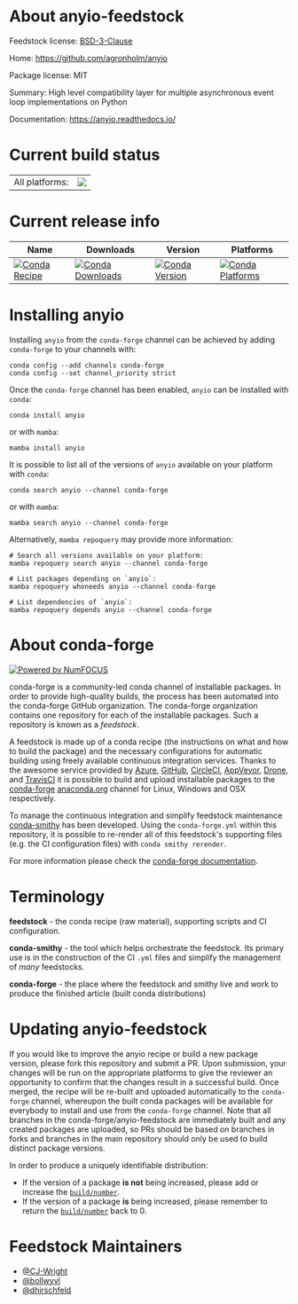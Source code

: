About anyio-feedstock
=====================

Feedstock license: [BSD-3-Clause](https://github.com/conda-forge/anyio-feedstock/blob/main/LICENSE.txt)

Home: https://github.com/agronholm/anyio

Package license: MIT

Summary: High level compatibility layer for multiple asynchronous event loop implementations on Python

Documentation: https://anyio.readthedocs.io/

Current build status
====================


<table><tr><td>All platforms:</td>
    <td>
      <a href="https://dev.azure.com/conda-forge/feedstock-builds/_build/latest?definitionId=7776&branchName=main">
        <img src="https://dev.azure.com/conda-forge/feedstock-builds/_apis/build/status/anyio-feedstock?branchName=main">
      </a>
    </td>
  </tr>
</table>

Current release info
====================

| Name | Downloads | Version | Platforms |
| --- | --- | --- | --- |
| [![Conda Recipe](https://img.shields.io/badge/recipe-anyio-green.svg)](https://anaconda.org/conda-forge/anyio) | [![Conda Downloads](https://img.shields.io/conda/dn/conda-forge/anyio.svg)](https://anaconda.org/conda-forge/anyio) | [![Conda Version](https://img.shields.io/conda/vn/conda-forge/anyio.svg)](https://anaconda.org/conda-forge/anyio) | [![Conda Platforms](https://img.shields.io/conda/pn/conda-forge/anyio.svg)](https://anaconda.org/conda-forge/anyio) |

Installing anyio
================

Installing `anyio` from the `conda-forge` channel can be achieved by adding `conda-forge` to your channels with:

```
conda config --add channels conda-forge
conda config --set channel_priority strict
```

Once the `conda-forge` channel has been enabled, `anyio` can be installed with `conda`:

```
conda install anyio
```

or with `mamba`:

```
mamba install anyio
```

It is possible to list all of the versions of `anyio` available on your platform with `conda`:

```
conda search anyio --channel conda-forge
```

or with `mamba`:

```
mamba search anyio --channel conda-forge
```

Alternatively, `mamba repoquery` may provide more information:

```
# Search all versions available on your platform:
mamba repoquery search anyio --channel conda-forge

# List packages depending on `anyio`:
mamba repoquery whoneeds anyio --channel conda-forge

# List dependencies of `anyio`:
mamba repoquery depends anyio --channel conda-forge
```


About conda-forge
=================

[![Powered by
NumFOCUS](https://img.shields.io/badge/powered%20by-NumFOCUS-orange.svg?style=flat&colorA=E1523D&colorB=007D8A)](https://numfocus.org)

conda-forge is a community-led conda channel of installable packages.
In order to provide high-quality builds, the process has been automated into the
conda-forge GitHub organization. The conda-forge organization contains one repository
for each of the installable packages. Such a repository is known as a *feedstock*.

A feedstock is made up of a conda recipe (the instructions on what and how to build
the package) and the necessary configurations for automatic building using freely
available continuous integration services. Thanks to the awesome service provided by
[Azure](https://azure.microsoft.com/en-us/services/devops/), [GitHub](https://github.com/),
[CircleCI](https://circleci.com/), [AppVeyor](https://www.appveyor.com/),
[Drone](https://cloud.drone.io/welcome), and [TravisCI](https://travis-ci.com/)
it is possible to build and upload installable packages to the
[conda-forge](https://anaconda.org/conda-forge) [anaconda.org](https://anaconda.org/)
channel for Linux, Windows and OSX respectively.

To manage the continuous integration and simplify feedstock maintenance
[conda-smithy](https://github.com/conda-forge/conda-smithy) has been developed.
Using the ``conda-forge.yml`` within this repository, it is possible to re-render all of
this feedstock's supporting files (e.g. the CI configuration files) with ``conda smithy rerender``.

For more information please check the [conda-forge documentation](https://conda-forge.org/docs/).

Terminology
===========

**feedstock** - the conda recipe (raw material), supporting scripts and CI configuration.

**conda-smithy** - the tool which helps orchestrate the feedstock.
                   Its primary use is in the construction of the CI ``.yml`` files
                   and simplify the management of *many* feedstocks.

**conda-forge** - the place where the feedstock and smithy live and work to
                  produce the finished article (built conda distributions)


Updating anyio-feedstock
========================

If you would like to improve the anyio recipe or build a new
package version, please fork this repository and submit a PR. Upon submission,
your changes will be run on the appropriate platforms to give the reviewer an
opportunity to confirm that the changes result in a successful build. Once
merged, the recipe will be re-built and uploaded automatically to the
`conda-forge` channel, whereupon the built conda packages will be available for
everybody to install and use from the `conda-forge` channel.
Note that all branches in the conda-forge/anyio-feedstock are
immediately built and any created packages are uploaded, so PRs should be based
on branches in forks and branches in the main repository should only be used to
build distinct package versions.

In order to produce a uniquely identifiable distribution:
 * If the version of a package **is not** being increased, please add or increase
   the [``build/number``](https://docs.conda.io/projects/conda-build/en/latest/resources/define-metadata.html#build-number-and-string).
 * If the version of a package **is** being increased, please remember to return
   the [``build/number``](https://docs.conda.io/projects/conda-build/en/latest/resources/define-metadata.html#build-number-and-string)
   back to 0.

Feedstock Maintainers
=====================

* [@CJ-Wright](https://github.com/CJ-Wright/)
* [@bollwyvl](https://github.com/bollwyvl/)
* [@dhirschfeld](https://github.com/dhirschfeld/)

